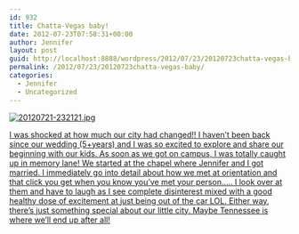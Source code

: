 ```yaml
---
id: 932
title: Chatta-Vegas baby!
date: 2012-07-23T07:58:31+00:00
author: Jennifer
layout: post
guid: http://localhost:8888/wordpress/2012/07/23/20120723chatta-vegas-baby/
permalink: /2012/07/23/20120723chatta-vegas-baby/
categories:
  - Jennifer
  - Uncategorized
---
```

[<img alt="20120721-232121.jpg" class="alignnone size-full" src="http://static.squarespace.com/static/50db6bb3e4b015296cd43789/50dfa5b1e4b0dc6320e0b5ea/50dfa5b3e4b0dc6320e0b8f7/1342912881000/?format=original" />](http://www.flickr.com/photos/jenniferandJennifers_photos/sets/72157630711956970/)
  
[I was shocked at how much our city had changed!! I haven&#8217;t been back since our wedding (5+years) and I was so excited to explore and share our beginning with our kids. As soon as we got on campus, I was totally caught up in memory lane! We started at the chapel where Jennifer and I got married. I immediately go into detail about how we met at orientation and that click you get when you know you&#8217;ve met your person&#8230;.. I look over at them and have to laugh as I see complete disinterest mixed with a good healthy dose of excitement at just being out of the car LOL. Either way, there&#8217;s just something special about our little city. Maybe Tennessee is where we&#8217;ll end up after all!](http://www.flickr.com/photos/jenniferandJennifers_photos/sets/72157630711956970/)